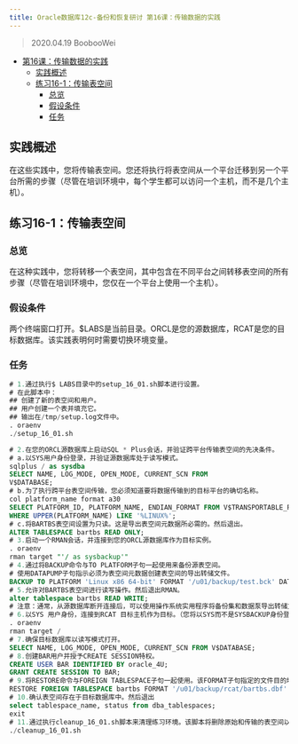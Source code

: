 ```yaml
---
title: Oracle数据库12c-备份和恢复研讨 第16课：传输数据的实践
---
```


> 2020.04.19 BoobooWei

<!-- MDTOC maxdepth:6 firsth1:1 numbering:0 flatten:0 bullets:1 updateOnSave:1 -->

- [第16课：传输数据的实践](#第16课：传输数据的实践)
  - [实践概述](#实践概述)
  - [练习16-1：传输表空间](#练习16-1：传输表空间)
    - [总览](#总览)
    - [假设条件](#假设条件)
    - [任务](#任务)

<!-- /MDTOC -->

## 实践概述

在这些实践中，您将传输表空间。您还将执行将表空间从一个平台迁移到另一个平台所需的步骤（尽管在培训环境中，每个学生都可以访问一个主机，而不是几个主机）。

## 练习16-1：传输表空间

### 总览

在这种实践中，您将转移一个表空间，其中包含在不同平台之间转移表空间的所有步骤（尽管在培训环境中，您仅在一个平台上使用一个主机）。

### 假设条件

两个终端窗口打开。$LABS是当前目录。ORCL是您的源数据库，RCAT是您的目标数据库。该实践表明何时需要切换环境变量。

### 任务

```sql
# 1.通过执行$ LABS目录中的setup_16_01.sh脚本进行设置。
# 在此脚本中：
## 创建了新的表空间和用户。
## 用户创建一个表并填充它。
## 输出在/tmp/setup.log文件中。
. oraenv
./setup_16_01.sh

# 2.在您的ORCL源数据库上启动SQL * Plus会话，并验证跨平台传输表空间的先决条件。
# a.以SYS用户身份登录，并验证源数据库处于读写模式。
sqlplus / as sysdba
SELECT NAME, LOG_MODE, OPEN_MODE, CURRENT_SCN FROM
V$DATABASE;
# b.为了执行跨平台表空间传输，您必须知道要将数据传输到的目标平台的确切名称。
col platform_name format a30
SELECT PLATFORM_ID, PLATFORM_NAME, ENDIAN_FORMAT FROM V$TRANSPORTABLE_PLATFORM
WHERE UPPER(PLATFORM_NAME) LIKE '%LINUX%';
# c.将BARTBS表空间设置为只读。这是导出表空间元数据所必需的。然后退出。
ALTER TABLESPACE bartbs READ ONLY;
# 3.启动一个RMAN会话，并连接到您的ORCL源数据库作为目标实例。
. oraenv
rman target "'/ as sysbackup'"
# 4.通过将BACKUP命令与TO PLATFORM子句一起使用来备份源表空间。
# 使用DATAPUMP子句指示必须为表空间元数据创建表空间的导出转储文件。
BACKUP TO PLATFORM 'Linux x86 64-bit' FORMAT '/u01/backup/test.bck' DATAPUMP FORMAT '/u01/backup/test.dmp' TABLESPACE bartbs;
# 5.允许对BARTBS表空间进行读写操作。然后退出RMAN。
alter tablespace bartbs READ WRITE;
# 注意：通常，从源数据库断开连接后，可以使用操作系统实用程序将备份集和数据泵导出转储文件移动到目标主机。在此培训示例中，您不需要这样做，因为您只有一个主机。
# 6.以SYS 用户身份，连接到RCAT 目标主机作为目标。（您将以SYS而不是SYSBACKUP身份登录，因为您将在目标数据库中创建BAR用户）。
. oraenv
rman target /
# 7.确保目标数据库以读写模式打开。
SELECT NAME, LOG_MODE, OPEN_MODE, CURRENT_SCN FROM V$DATABASE;
# 8.创建BAR用户并授予CREATE SESSION特权。
CREATE USER BAR IDENTIFIED BY oracle_4U;
GRANT CREATE SESSION TO BAR;
# 9.将RESTORE命令与FOREIGN TABLESPACE子句一起使用。该FORMAT子句指定的文件目的地。使用DUMP FILE FROM BACKUPSET子句从转储文件还原元数据，这是将表空间插入目标数据库所必需的。
RESTORE FOREIGN TABLESPACE bartbs FORMAT '/u01/backup/rcat/bartbs.dbf' FROM BACKUPSET '/u01/backup/test.bck' DUMP FILE FROM BACKUPSET '/u01/backup/test.dmp';
# 10.确认表空间存在于目标数据库中。然后退出
select tablespace_name, status from dba_tablespaces;
exit
# 11.通过执行cleanup_16_01.sh脚本来清理练习环境。该脚本将删除原始和传输的表空间以及备份和转储文件。输出在/tmp/cleanup.log文件中。
./cleanup_16_01.sh
```
